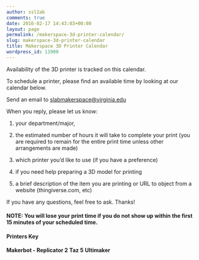```yaml
---
author: ssl2ab
comments: true
date: 2016-02-17 14:43:03+00:00
layout: page
permalink: /makerspace-3d-printer-calendar/
slug: makerspace-3d-printer-calendar
title: Makerspace 3D Printer Calendar
wordpress_id: 11900
---
```


Availability of the 3D printer is tracked on this calendar.

To schedule a printer, please find an available time by looking at our calendar below.

Send an email to [slabmakerspace@virginia.edu](mailto:slabmakerspace@virginia.edu)

When you reply, please let us know:




  1. your department/major,


  2. the estimated number of hours it will take to complete your print (you are required to remain for the entire print time unless other arrangements are made)


  3. which printer you’d like to use (if you have a preference)


  4. if you need help preparing a 3D model for printing


  5. a brief description of the item you are printing or URL to object from a website (thingiverse.com, etc)


If you have any questions, feel free to ask. Thanks!


#### NOTE: You will lose your print time if you do not show up within the first 15 minutes of your scheduled time.





#### Printers Key


**Makerbot - Replicator 2** **Taz 5** **Ultimaker**
